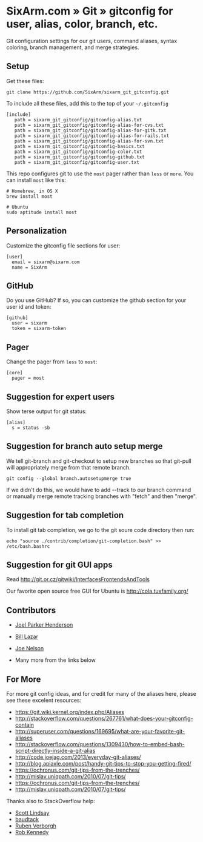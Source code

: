# SixArm.com » Git » gitconfig for user, alias, color, branch, etc. 

Git configuration settings for our git users, command aliases, 
syntax coloring, branch management, and merge strategies.


## Setup

Get these files:

    git clone https://github.com/SixArm/sixarm_git_gitconfig.git

To include all these files, add this to the top of your <code>~/.gitconfig</code>

    [include]
       path = sixarm_git_gitconfig/gitconfig-alias.txt
       path = sixarm_git_gitconfig/gitconfig-alias-for-cvs.txt
       path = sixarm_git_gitconfig/gitconfig-alias-for-gitk.txt
       path = sixarm_git_gitconfig/gitconfig-alias-for-rails.txt
       path = sixarm_git_gitconfig/gitconfig-alias-for-svn.txt
       path = sixarm_git_gitconfig/gitconfig-basics.txt
       path = sixarm_git_gitconfig/gitconfig-color.txt
       path = sixarm_git_gitconfig/gitconfig-github.txt
       path = sixarm_git_gitconfig/gitconfig-user.txt

This repo configures git to use the `most` pager rather than `less` or
`more`. You can install `most` like this:

    # Homebrew, in OS X
    brew install most

    # Ubuntu
    sudo aptitude install most

## Personalization

Customize the gitconfig file sections for user:

    [user]
      email = sixarm@sixarm.com
      name = SixArm


## GitHub

Do you use GitHub? If so, you can customize the github section for your user id and token:

    [github]
      user = sixarm
      token = sixarm-token


## Pager

Change the pager from `less` to `most`:

    [core]
      pager = most


## Suggestion for expert users

Show terse output for git status:

    [alias]
      s = status -sb



## Suggestion for branch auto setup merge

We tell git-branch and git-checkout to setup new branches so that git-pull
will appropriately merge from that remote branch. 

    git config --global branch.autosetupmerge true

If we didn't do this, we would have to add --track to our branch command or manually merge remote tracking branches with "fetch" and then "merge".


## Suggestion for tab completion

To install git tab completion, we go to the git soure code directory then run:

    echo "source ./contrib/completion/git-completion.bash" >> /etc/bash.bashrc


## Suggestion for git GUI apps

Read http://git.or.cz/gitwiki/InterfacesFrontendsAndTools

Our favorite open source free GUI for Ubuntu is http://cola.tuxfamily.org/


## Contributors

  * [Joel Parker Henderson](https://github.com/joelparkerhenderson)    
    
  * [Bill Lazar](https://github.com/billsaysthis)

  * [Joe Nelson](https://github.com/begriffs)

  * Many more from the links below


## For More

For more git config ideas, and for credit for many of the aliases here, please see these excelent resources:
 
  * <https://git.wiki.kernel.org/index.php/Aliases>
  * <http://stackoverflow.com/questions/267761/what-does-your-gitconfig-contain>
  * <http://superuser.com/questions/169695/what-are-your-favorite-git-aliases>
  * <http://stackoverflow.com/questions/1309430/how-to-embed-bash-script-directly-inside-a-git-alias>
  * <http://code.joejag.com/2013/everyday-git-aliases/>
  * <http://blog.apiaxle.com/post/handy-git-tips-to-stop-you-getting-fired/>
  * <https://ochronus.com/git-tips-from-the-trenches/>
  * <http://mislav.uniqpath.com/2010/07/git-tips/>
  * <https://ochronus.com/git-tips-from-the-trenches/>
  * <http://mislav.uniqpath.com/2010/07/git-tips/>

Thanks also to StackOverflow help:

  * [Scott Lindsay](http://stackoverflow.com/users/167384/scott-lindsay)
  * [baudtack](http://baudtack.com)
  * [Ruben Verborgh](http://ruben.verborgh.org)
  * [Rob Kennedy](http://cs.wisc.edu/~rkennedy)

